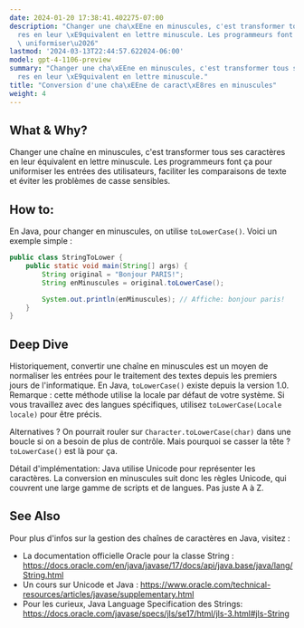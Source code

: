 ```yaml
---
date: 2024-01-20 17:38:41.402275-07:00
description: "Changer une cha\xEEne en minuscules, c'est transformer tous ses caract\xE8\
  res en leur \xE9quivalent en lettre minuscule. Les programmeurs font \xE7a pour\
  \ uniformiser\u2026"
lastmod: '2024-03-13T22:44:57.622024-06:00'
model: gpt-4-1106-preview
summary: "Changer une cha\xEEne en minuscules, c'est transformer tous ses caract\xE8\
  res en leur \xE9quivalent en lettre minuscule."
title: "Conversion d'une cha\xEEne de caract\xE8res en minuscules"
weight: 4
---
```


## What & Why?
Changer une chaîne en minuscules, c'est transformer tous ses caractères en leur équivalent en lettre minuscule. Les programmeurs font ça pour uniformiser les entrées des utilisateurs, faciliter les comparaisons de texte et éviter les problèmes de casse sensibles.

## How to:
En Java, pour changer en minuscules, on utilise `toLowerCase()`. Voici un exemple simple :

```java
public class StringToLower {
    public static void main(String[] args) {
        String original = "Bonjour PARIS!";
        String enMinuscules = original.toLowerCase();

        System.out.println(enMinuscules); // Affiche: bonjour paris!
    }
}
```

## Deep Dive
Historiquement, convertir une chaîne en minuscules est un moyen de normaliser les entrées pour le traitement des textes depuis les premiers jours de l'informatique. En Java, `toLowerCase()` existe depuis la version 1.0. Remarque : cette méthode utilise la locale par défaut de votre système. Si vous travaillez avec des langues spécifiques, utilisez `toLowerCase(Locale locale)` pour être précis.

Alternatives ? On pourrait rouler sur `Character.toLowerCase(char)` dans une boucle si on a besoin de plus de contrôle. Mais pourquoi se casser la tête ? `toLowerCase()` est là pour ça.

Détail d'implémentation: Java utilise Unicode pour représenter les caractères. La conversion en minuscules suit donc les règles Unicode, qui couvrent une large gamme de scripts et de langues. Pas juste A à Z.

## See Also
Pour plus d'infos sur la gestion des chaînes de caractères en Java, visitez :
- La documentation officielle Oracle pour la classe String : https://docs.oracle.com/en/java/javase/17/docs/api/java.base/java/lang/String.html
- Un cours sur Unicode et Java : https://www.oracle.com/technical-resources/articles/javase/supplementary.html
- Pour les curieux, Java Language Specification des Strings: https://docs.oracle.com/javase/specs/jls/se17/html/jls-3.html#jls-String
